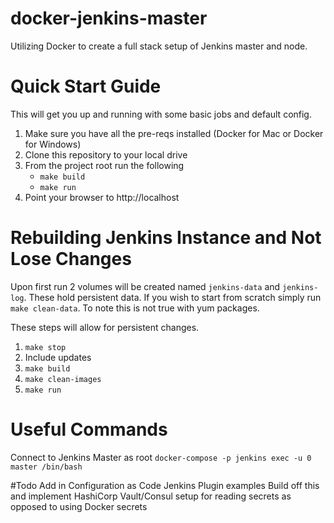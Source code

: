 # docker-jenkins-master

Utilizing Docker to create a full stack setup of Jenkins master and node. 

# Quick Start Guide

This will get you up and running with some basic jobs and default config.

1. Make sure you have all the pre-reqs installed (Docker for Mac or Docker for Windows)
2. Clone this repository to your local drive
3.  From the project root run the following
	- `make build`
	- `make run`
4. Point your browser to http://localhost

# Rebuilding Jenkins Instance and Not Lose Changes

Upon first run 2 volumes will be created named `jenkins-data` and `jenkins-log`. These hold persistent data. 
If you wish to start from scratch simply run `make clean-data`. 
To note this is not true with yum packages. 

These steps will allow for persistent changes. 
1. `make stop`
2. Include updates
3. `make build`
4. `make clean-images`
5. `make run`

# Useful Commands

Connect to Jenkins Master as root
`docker-compose -p jenkins exec -u 0 master /bin/bash` 

#Todo
Add in Configuration as Code Jenkins Plugin examples
Build off this and implement HashiCorp Vault/Consul setup for reading secrets as opposed to using Docker secrets 
